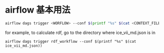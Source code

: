 # airflow 基本用法

```bash
airflow dags trigger <WORFLOW> --conf $(printf "%s" $(cat <CONTEXT_FILE>))
```

for example, to calculate rdf, go to the directory where ice_vii_md.json is in
```
airflow dags trigger rdf_workflow --conf $(printf "%s" $(cat ice_vii_md.json))
```